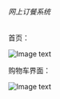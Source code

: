 ###### 网上订餐系统

首页：

![Image text](https://github.com/James0128/FoodOnline/tree/master/WebContent/images/1.png)

购物车界面：

![Image text](https://github.com/James0128/FoodOnline/tree/master/WebContent/images/2.png)


